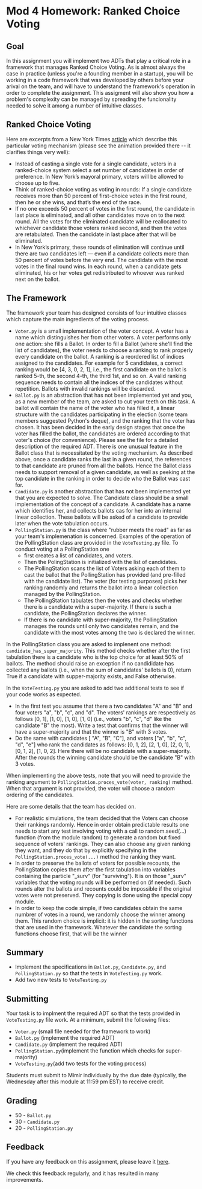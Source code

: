 # Mod 4 Homework: Ranked Choice Voting
## Goal
In this assignment you will implement two ADTs that play a critical role in a framework that manages Ranked Choice Voting. As is almost always the case in practice (unless you're a founding member in a startup), you will be working in a code framework that was developed by others before your arival on the team, and will have to understand the framework's operation in order to complete the assignment. This assigment will also show you how a problem's complexity can be managed by spreading the funcionality needed to solve it among a number of intuitive classes.

## Ranked Choice Voting

Here are excerpts from a New York Times [article](https://www.nytimes.com/interactive/2021/nyregion/ranked-choice-voting-nyc.html) which describe this particular voting mechanism (please see the animation provided there -- it clarifies things very well):

* Instead of casting a single vote for a single candidate, voters in a ranked-choice system select a set number of candidates in order of preference. In New York’s mayoral primary, voters will be allowed to choose up to five.
* Think of ranked-choice voting as voting in rounds: If a single candidate receives more than 50 percent of first-choice votes in the first round, then he or she wins, and that’s the end of the race.
* If no one exceeds 50 percent of votes in the first round, the candidate in last place is eliminated, and all other candidates move on to the next round. All the votes for the eliminated candidate will be reallocated to whichever candidate those voters ranked second, and then the votes are retabulated. Then the candidate in last place after that will be eliminated.
* In New York’s primary, these rounds of elimination will continue until there are two candidates left — even if a candidate collects more than 50 percent of votes before the very end. The candidate with the most votes in the final round wins. In each round, when a candidate gets eliminated, his or her votes get redistributed to whoever was ranked next on the ballot.

## The Framework
The framework your team has designed consists of four intuitive classes which capture the main ingredients of the voting process.
* `Voter.py` is a small implementation of the voter concept. A voter has a name which distinguishes her from other voters. A voter performs only one action: she fills a Ballot. In order to fill a Ballot (where she'll find the list of candidates), the voter needs to choose a ranking to rank properly every candidate on the ballot. A ranking is a reordered list of indices assigned to the candidates. For example for 5 candidates, a correct ranking would be [4, 3, 0, 2, 1], i.e., the first candidate on the ballot is ranked 5-th, the second 4-th, the third 1st, and so on.
A valid ranking sequence needs to contain all the indices of the candidates without repetition. Ballots with invalid rankings will be discarded. 
* `Ballot.py` is an abstraction that has not been implemented yet and you, as a new member of the team, are asked to cut your teeth on this task. A ballot will contain the name of the voter who has filled it, a linear structure with the candidates participating in the election (some team members suggested Python's deque), and the ranking that the voter has chosen. It has been decided in the early design stages that once the voter has filled the ballot, the candidates are ordered according to that voter's choice (for convenience). Please see the file for a detailed description of the required ADT. There is one unusual feature in the Ballot class that is necessitated by the voting mechanism. As described above, once a candidate ranks the last in a given round, the references to that candidate are pruned from all the ballots. Hence the Ballot class needs to support removal of a given candidate, as well as peeking at the top candidate in the ranking in order to decide who the Ballot was cast for.
* `Candidate.py` is another abstraction that has not been implemented yet that you are expected to solve. The Candidate class should be a small implementation of the concept of a candidate. A candidate has a name which identifies her, and collects ballots cas for her into an internal linear collection. These ballots will be asked of a candidate to provide later when the vote tabulation occurs.
* `PollingStation.py` is the class where "rubber meets the road" as far as your team's implemenation is concerned. Examples of the operation of the PollingStation class are provided in the `VoteTesting.py` file. To conduct voting at a PollingStation one
   * first creates a list of candidates, and voters.
   * Then the PolingStation is initialized with the list of candidates.
   * The PollingStation scans the list of Voters asking each of them to cast the ballot that the PollingStation has provided (and pre-filled with the candidate list). The voter (for testing purposes) picks her ranking randomly and returns the ballot into a linear collection managed by the PollingStation.
   * The PollingStation tabulates then the votes and checks whether there is a candidate with a super-majority. If there is such a candidate, the PollingStation declares the winner.
   * If there is no candidate with super-majority, the PollingStation manages the rounds until only two candidates remain, and the candidate with the most votes among the two is declared the winner.

In the PollingStation class you are asked to implenent one method: `candidate_has_super_majority`. This method checks whether after the first tabulation there is a candidate who is the top choice for at least 50% of ballots. The method should raise an exception if no candididate has collected any ballots (i.e., when the sum of candidates' ballots is 0), return True if a candidate with supper-majority exists, and False otherwise.

In the `VoteTesting.py` you are asked to add two additional tests to see if your code works as expected. 
* In the first test you assume that there a two candidates "A" and "B" and four voters "a", "b", "c", and "d". The voters' rankings are respectively as follows  \[0, 1\], \[1, 0\], \[1, 0\], \[1, 0\] (i.e., voters "b", "c", "d" like the candidate "B" the most). Write a test that confirms that the winner will have a super-majority and that the winner is "B" with 3 votes.
* Do the same with candidates \[ "A", "B", "C"\], and voters \["a", "b", "c", "d", "e"\] who rank the candidates as follows:  \[0, 1, 2\], \[2, 1, 0\], \[2, 0, 1\], \[0, 1, 2\], \[1, 0, 2\]. Here there will be no candidate with a super-majority. After the rounds the winning candidate should be the candidate "B" with 3 votes.

When implementing the above tests, note that you will need to provide the ranking argument to 
`PollingStation.proces_vote(voter, ranking)` method. When that argument is not provided, the voter will choose a random ordering of the candidates.

Here are some details that the team has decided on.
   * For realistic simulations, the team decided that the Voters can  choose their rankings randomly. Hence in order obtain predictable results one needs to start any test involving voting with a call to random.seed(...) function (from the module random) to generate a random but fixed sequence of voters' rankings. They can also choose any given ranking they want, and they do that by explicitly specifying in the `PollingStation.proces_vote(...)` method the ranking they want.
   * In order to preserve the ballots of voters for possible recounts, the PollingStation copies them after the first tabulation into variables containing the particle "_surv" (for "surviving"). It is on those "_surv" variables that the voting rounds will be performed on (if needed). Such rounds alter the ballots and recounts could be impossible if the original votes were not preserved. They copying is done using the special copy module.
   * In order to keep the code simple, if two candidates obtain the same numbrer of votes in a round, we randomly choose the winner among them. This random choice is implicit: it is hidden in the sorting functions that are used in the framework. Whatever the candidate the sorting functions choose first, that will be the winner 

## Summary
* Implement the specifications in `Ballot.py`, `Candidate.py`, and `PollingStation.py` so that the tests in `VoteTesting.py` work.
* Add two new tests to `VoteTesting.py` 

## Submitting
Your task is to implment the required ADT so that the tests provided in `VoteTesting.py` file work. At a minimum, submit the following files:
   * `Voter.py`  (small file needed for the framework to work)
   * `Ballot.py` (implement the required ADT)
   * `Candidate.py` (implement the required ADT)
   * `PollingStation.py`(implement the function which checks for super-majority)
   * `VoteTesting.py`(add two tests for the voting process)


Students must submit to Mimir individually by the due date (typically, the Wednesday after this module at 11:59 pm EST) to receive credit.

## Grading

* 50 - `Ballot.py`
* 30 - `Candidate.py`
* 20 - `PollingStation.py`

## Feedback
If you have any feedback on this assignment, please leave it [here](https://s.uconn.edu/cse2050_feedback).

We check this feedback regularly, and it has resulted in many improvements.

